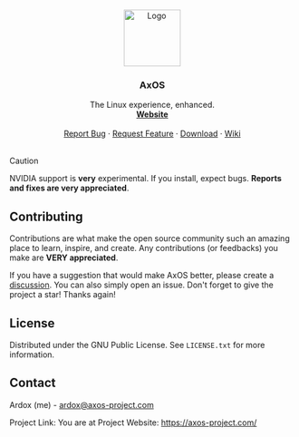 <a name="readme-top"></a>


<!-- PROJECT LOGO -->
<br />
<div align="center">
    <img src="https://github.com/AxOS-project/AxOS/assets/110931544/baabbfe9-0580-4169-94c8-5fed2d42060e" alt="Logo" width="100" height="100">
  </a>


  <h3 align="center">AxOS</h3>

  <p align="center">
    The Linux experience, enhanced.
    <br />
    <a href="http://axos-project.com"><strong>Website</strong></a>
    <br />
    <br />
    <a href="https://github.com/axos-project/AxOS/issues">Report Bug</a>
    ·
    <a href="https://github.com/AxOS-project/AxOS/discussions">Request Feature</a>
    ·
    <a href="https://github.com/axos-project/AxOS/releases/">Download</a>
    ·
    <a href="https://axos-project.com/docs/">Wiki</a>
    <br />
    <br />
  </p>
</div>


> [!CAUTION]
> NVIDIA support is **very** experimental. If you install, expect bugs.
> **Reports and fixes are very appreciated**.

<!-- ABOUT THE PROJECT -->

<!-- CONTRIBUTING -->
## Contributing

Contributions are what make the open source community such an amazing place to learn, inspire, and create. Any contributions (or feedbacks) you make are **VERY appreciated**.

If you have a suggestion that would make AxOS better, please create a <a href="https://github.com/AxOS-project/AxOS/discussions">discussion</a>. You can also simply open an issue.
Don't forget to give the project a star! Thanks again!


<!-- LICENSE -->
## License

Distributed under the GNU Public License. See `LICENSE.txt` for more information.


<!-- CONTACT -->
## Contact

Ardox (me) -  ardox@axos-project.com

Project Link: You are at
Project Website: https://axos-project.com/
